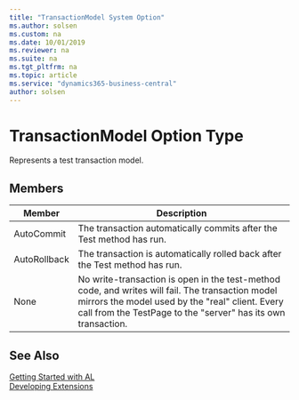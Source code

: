 ```yaml
---
title: "TransactionModel System Option"
ms.author: solsen
ms.custom: na
ms.date: 10/01/2019
ms.reviewer: na
ms.suite: na
ms.tgt_pltfrm: na
ms.topic: article
ms.service: "dynamics365-business-central"
author: solsen
---
```

[//]: # (START>DO_NOT_EDIT)
[//]: # (IMPORTANT:Do not edit any of the content between here and the END>DO_NOT_EDIT.)
[//]: # (Any modifications should be made in the .xml files in the ModernDev repo.)
# TransactionModel Option Type
Represents a test transaction model.

## Members
|  Member  |  Description  |
|----------------|---------------|
|AutoCommit|The transaction automatically commits after the Test method has run.|
|AutoRollback|The transaction is automatically rolled back after the Test method has run.|
|None|No write-transaction is open in the test-method code, and writes will fail. The transaction model mirrors the model used by the "real" client. Every call from the TestPage to the "server" has its own transaction.|

[//]: # (IMPORTANT: END>DO_NOT_EDIT)
## See Also  
[Getting Started with AL](../../devenv-get-started.md)  
[Developing Extensions](../../devenv-dev-overview.md)  